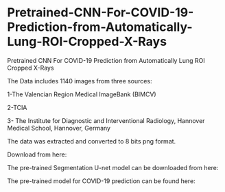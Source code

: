 # Pretrained-CNN-For-COVID-19-Prediction-from-Automatically-Lung-ROI-Cropped-X-Rays
Pretrained CNN For COVID-19 Prediction from Automatically Lung ROI Cropped X-Rays

The Data includes 1140 images from three sources:

1-The Valencian Region Medical ImageBank (BIMCV) 

2-TCIA

3- The Institute for Diagnostic and Interventional Radiology, Hannover Medical School, Hannover, Germany

The data was extracted and converted to 8 bits png format.

Download from here:

The pre-trained Segmentation U-net model can be downloaded from here: 

The pre-trained model for COVID-19 prediction can be found here:
